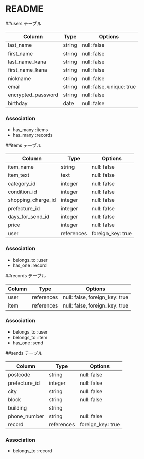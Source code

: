 # README

##users テーブル

|Column            |Type  |Options                  |
|------------------|------|-------------------------|
|last_name         |string|null: false              |
|first_name        |string|null: false              |
|last_name_kana    |string|null: false              |
|first_name_kana   |string|null: false              |
|nickname          |string|null: false              |
|email             |string|null: false, unique: true|
|encrypted_password|string|null: false              |
|birthday          |date  |null: false              |

### Association

- has_many :items
- has_many :records


##items テーブル

|Column            |Type      |Options          |
|------------------|----------|-----------------|
|item_name         |string    |null: false      | 
|item_text         |text      |null: false      |
|category_id       |integer   |null: false      |
|condition_id      |integer   |null: false      |
|shopping_charge_id|integer   |null: false      |
|prefecture_id     |integer   |null: false      |
|days_for_send_id  |integer   |null: false      |
|price             |integer   |null: false      |
|user              |references|foreign_key: true|

### Association

- belongs_to :user
- has_one :record

##records テーブル

|Column|Type      |Options                        |
|------|----------|-------------------------------|
|user  |references|null: false, foreign_key: true |
|item  |references|null: false, foreign_key: true |

### Association

- belongs_to :user
- belongs_to :item
- has_one :send


##sends テーブル

|Column        |Type      |Options          |
|--------------|----------|-----------------|
|postcode      |string    |null: false      |
|prefecture_id |integer   |null: false      |
|city          |string    |null: false      |
|block         |string    |null: false      |
|building      |string    |                 |
|phone_number  |string    |null: false      |
|record        |references|foreign_key: true|

### Association

- belongs_to :record